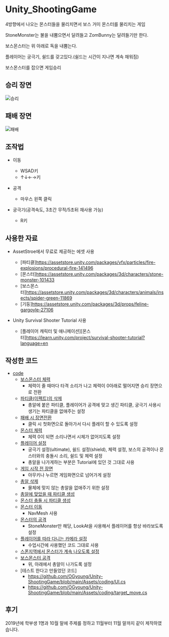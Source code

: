 # Unity_ShootingGame
4방향에서 나오는 몬스터들을 물리치면서 보스 거미 몬스터를 물리치는 게임

StoneMonster는 불을 내뿜으면서 달려들고 ZomBunny는 달려들기만 한다.

보스몬스터는 위 아래로 독을 내뿜는다.

플레이어는 궁극기, 쉴드를 갖고있다.(쉴드는 시간이 지나면 계속 채워짐)

보스몬스터를 잡으면 게임승리

## 승리 장면
![승리](https://user-images.githubusercontent.com/52282493/106029265-429eb380-6110-11eb-8719-cd0f9174f855.gif)

## 패배 장면
![패배](https://user-images.githubusercontent.com/52282493/106029251-3dd9ff80-6110-11eb-9794-58a8b38fde43.gif)

## 조작법
* 이동
   * WSAD키    
   * ↑↓←→키
   
* 공격
  * 마우스 왼쪽 클릭
  
* 궁극기(공격속도, 3초간 무적/5초뒤 재사용 가능)
  * R키
 

## 사용한 자료
- AssetStroe에서 무료로 제공하는 에셋 사용
  - [파티클]https://assetstore.unity.com/packages/vfx/particles/fire-explosions/procedural-fire-141496
  - [몬스터]https://assetstore.unity.com/packages/3d/characters/stone-monster-101433
  - [보스몬스터]https://assetstore.unity.com/packages/3d/characters/animals/insects/spider-green-11869
  - [기둥]https://assetstore.unity.com/packages/3d/props/feline-gargoyle-27106

- Unity Survival Shooter Tutorial 사용
  - [플레이어 캐릭터 및 애니메이션][몬스터]https://learn.unity.com/project/survival-shooter-tutorial?language=en

## 작성한 코드
- [code](https://github.com/OGyoung/Unity-ShootingGame/tree/main/Assets/coding)
  - [보스몬스터 체력](https://github.com/OGyoung/Unity-ShootingGame/blob/main/Assets/coding/BossHealth.cs)
    - 체력이 줄 때마다 타격 소리가 나고 체력이 0아래로 떨어지면 승리 장면으로 전환
  - [파티클(이펙트)의 삭제](https://github.com/OGyoung/Unity-ShootingGame/blob/main/Assets/coding/Destroy_Self.cs)
    - 총알에 붙은 파티클, 플레이어가 공격에 맞고 생긴 파티클, 궁극기 사용시 생기는 파티클을 없애주는 설정
  - [패배 시 장면전환](https://github.com/OGyoung/Unity-ShootingGame/blob/main/Assets/coding/Lose_scene.cs)
    - 클릭 시 첫화면으로 돌아가서 다시 플레이 할 수 있도록 설정
  - [몬스터 체력](https://github.com/OGyoung/Unity-ShootingGame/blob/main/Assets/coding/MonsterHealth.cs)
    - 체력 0이 되면 소리나면서 시체가 없어지도록 설정
  - [플레이어 설정](https://github.com/OGyoung/Unity-ShootingGame/blob/main/Assets/coding/PlayerStat.cs)
    - 궁극기 설정(ultimate), 쉴드 설정(shield), 체력 설정, 보스의 공격이나 몬스터와의 충돌시 소리, 쉴드 및 체력 설정
    - 총알을 나가게하는 부분은 Tutorial에 있던 것 그대로 사용
  - [게임 시작 전 장면](https://github.com/OGyoung/Unity-ShootingGame/blob/main/Assets/coding/Start_View.cs)
    - 아무키나 누르면 게임화면으로 넘어가게 설정
  - [총알 삭제](https://github.com/OGyoung/Unity-ShootingGame/blob/main/Assets/coding/bullet_destroy.cs)
    - 물체에 맞지 않는 총알을 없애주기 위한 설정
  - [총알에 맞았을 때 파티클 생성](https://github.com/OGyoung/Unity-ShootingGame/blob/main/Assets/coding/bullet_effect.cs)
  - [몬스터 충돌 시 파티클 생성](https://github.com/OGyoung/Unity-ShootingGame/blob/main/Assets/coding/buuny_boom.cs)
  - [몬스터 이동](https://github.com/OGyoung/Unity-ShootingGame/blob/main/Assets/coding/monster_move.cs)
    - NavMesh 사용
  - [몬스터의 공격](https://github.com/OGyoung/Unity-ShootingGame/blob/main/Assets/coding/monster_shot.cs)
    - StoneMonster만 해당, LookAt을 사용해서 플레이어를 항상 바라보도록 설정
  - [플레이어를 따라 다니는 카메라 설정](https://github.com/OGyoung/Unity-ShootingGame/blob/main/Assets/coding/smooth_follow.cs)
    - 수업시간에 사용했던 코드 그대로 사용
  - [스폰지역에서 몬스터가 계속 나오도록 설정](https://github.com/OGyoung/Unity-ShootingGame/blob/main/Assets/coding/spawn_monster.cs)
  - [보스몬스터 공격](https://github.com/OGyoung/Unity-ShootingGame/blob/main/Assets/coding/spider_shot.cs)
    - 위, 아래에서 총알이 나가도록 설정
  - [테스트 한다고 만들었던 코드]
    - https://github.com/OGyoung/Unity-ShootingGame/blob/main/Assets/coding/UI.cs 
    - https://github.com/OGyoung/Unity-ShootingGame/blob/main/Assets/coding/target_move.cs

## 후기
2019년에 학부생 1명과 10월 말에 주제를 정하고 11월부터 11월 말까지 같이 제작하였습니다.
